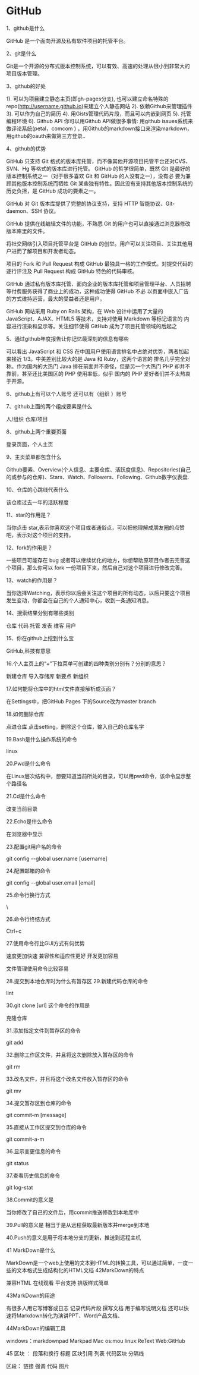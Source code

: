# GitHub
1、github是什么

GitHub 是一个面向开源及私有软件项目的托管平台。

2、git是什么

Git是一个开源的分布式版本控制系统，可以有效、高速的处理从很小到非常大的项目版本管理。

3、github的好处

1).  可以为项目建立静态主页(即gh-pages分支), 也可以建立命名特殊的repo(http://username.github.io)来建立个人静态网站
2). 依赖Github来管理插件
3). 可以作为自己的简历 
4). 用Gists管理代码片段，而且可以内嵌到网页
5). 托管编程环境
6). Github API  你可以用Github API做很多事情: 用github issues系统来做评论系统(petal，comcom ) ，用Github的markdown接口来渲染markdown，用github的oauth来做第三方登录..


4、github的优势

GitHub 只支持 Git 格式的版本库托管，而不像其他开源项目托管平台还对CVS、SVN、Hg 等格式的版本库进行托管。
GitHub 的哲学很简单，既然 Git 是最好的版本控制系统之一（对于很多喜欢 Git 和 GitHub 的人没有之一），没有必
要为兼顾其他版本控制系统而牺牲 Git 某些独有特性。因此没有支持其他版本控制系统的历史负担，是 GitHub 成功的要素之一。

GitHub 对 Git 版本库提供了完整的协议支持，支持 HTTP 智能协议、Git-daemon、SSH 协议。

GitHub 提供在线编辑文件的功能，不熟悉 Git 的用户也可以直接通过浏览器修改版本库里的文件。

将社交网络引入项目托管平台是 GitHub 的创举。用户可以关注项目、关注其他用户进而了解项目和开发者动态。

项目的 Fork 和 Pull Request 构成 GitHub 最独具一格的工作模式。对提交代码的逐行评注及 Pull Request 构成 GitHub 特色的代码审核。

GitHub 通过私有版本库托管、面向企业的版本库托管和项目管理平台、人员招聘等付费服务获得了商业上的成功，这种成功使得 GitHub 不必
以页面中嵌入广告的方式维持运营，最大的受益者还是用户。

GitHub 网站采用 Ruby on Rails 架构，在 Web 设计中运用了大量的 JavaScript、AJAX、HTML5 等技术，支持对使用 Markdown 等标记语言的
内容进行渲染和显示等。关注细节使得 GitHub 成为了项目托管领域的后起之

5、通过github年度报告让你记忆最深刻的信息有哪些

可以看出 JavaScript 和 CSS 在中国用户使用语言排名中占绝对优势，两者加起来接近 1/3。中美差别比较大的是 Java 和 Ruby，这两个语言的
排名几乎完全对称。作为国内的大热门 Java 排在前面并不奇怪，但是另一个大热门 PHP 却并不靠前，甚至还比美国区的 PHP 使用率低，似乎
国内的 PHP 爱好者们并不太热衷于开源。

6、github上有可以个人账号 还可以有（组织 ）账号

7、github上面的两个组成要素是什么

人/组织  仓库/项目

8、github上两个重要页面

登录页面，个人主页


9、主页菜单都包含什么

Github要素、Overview(个人信息、主要仓库、活跃度信息)、Repositories(自己的或参与的仓库)、Stars、Watch、Followers、Following、Github数字仪表盘.


10、仓库的心跳线代表什么

该仓库过去一年的活跃程度

11、star的作用是？

当你点击 star,表示你喜欢这个项目或者通俗点，可以把他理解成朋友圈的点赞吧，表示对这个项目的支持。


12、fork的作用是？

一些项目可能存在 bug 或者可以继续优化的地方，你想帮助原项目作者去完善这个项目，那么你可以 fork 一份项目下来，然后自己对这个项目进行修改完善。


13、watch的作用是？


当你选择Watching，表示你以后会关注这个项目的所有动态，以后只要这个项目发生变动，你都会在自己的个人通知中心，收到一条通知消息。


14、搜索结果分别有哪些类别

仓库 代码 托管 发表 维客 用户

15、你在github上挖到什么宝

GitHub,科技有意思

16.个人主页上的“+”下拉菜单可创建的四种类别分别有？分别的意思？

新建仓库  导入存储库 新要点 新组织

17.如何能将仓库中的html文件直接解析成页面？

在Settings中，把GitHub Pages 下的Source改为master branch 

18.如何删除仓库

点进仓库 点击setting，删除这个仓库，输入自己的仓库名字


19.Bash是什么操作系统的命令

linux

20.Pwd是什么命令

在Linux层次结构中，想要知道当前所处的目录，可以用pwd命令，该命令显示整个路径名

21.Cd是什么命令

改变当前目录

22.Echo是什么命令

在浏览器中显示

23.配置git用户名的命令

git config --global user.name [username]

24.配置邮箱的命令

git config --global user.email [email]

25.命令行换行方式

\

26.命令行终结方式

Ctrl+c

27.使用命令行比GUI方式有何优势

速度更加快速   兼容性和适应性更好  开发更加容易 

文件管理使用命令比较容易

28.提交到本地仓库时为什么有暂存区
29.新建代码仓库的命令

lint

30.git clone [url] 这个命令的作用是

克隆仓库

31.添加指定文件到暂存区的命令

git add

32.删除工作区文件，并且将这次删除放入暂存区的命令

git rm

33.改名文件，并且将这个改名文件放入暂存区的命令

git mv

34.提交暂存区到仓库的命令

git commit-m [message]

35.直接从工作区提交到仓库的命令

git commit-a-m 

36.显示变更信息的命令

git status

37.查看历史信息的命令

git log-stat

38.Commit的意义是

当你修改了自己的文件后，用commit推送修改到本地库中

39.Pull的意义是 相当于是从远程获取最新版本并merge到本地

40.Push的意义是用于将本地分支的更新，推送到远程主机

41 MarkDown是什么

MarkDown是一个web上使用的文本到HTML的转换工具，可以通过简单，一度一些的文本格式生成结构化的HTML文档
42MarkDown的特点

兼容HTML 在线观看 平台支持 排版样式简单

43MarkDown的用途

有很多人用它写博客或日志  记录代码片段 撰写文档  用于编写说明文档  还可以快速将Markdown转化为演讲PPT、Word产品文档、

44MarkDown的编辑工具

windows：markdownpad  Markpad
  Mac os:mou 
  linux:ReText
  Web:GitHub

45 区块 ：
 段落和换行
标题
区块引用
列表
代码区块
分隔线


区段：
链接
强调
代码
图片
